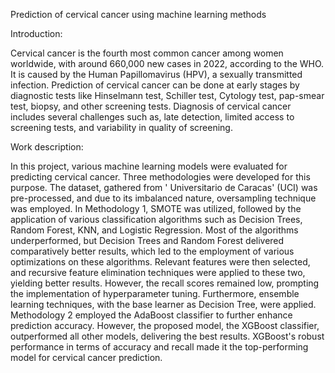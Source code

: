 Prediction of cervical cancer using machine learning methods

Introduction:

Cervical cancer is the fourth most common cancer among women worldwide, with around 660,000 new cases in 2022, according to the WHO. It is caused by the Human Papillomavirus (HPV), a sexually transmitted infection. Prediction of cervical cancer can be done at early stages by diagnostic tests like Hinselmann test, Schiller test, Cytology test, pap-smear test, biopsy, and other screening tests. Diagnosis of cervical cancer includes several challenges such as, late detection, limited access to screening tests, and variability in quality of screening.


Work description:

In this project, various machine learning models were evaluated for predicting cervical cancer. Three methodologies were developed for this purpose. The dataset, gathered from ' Universitario de Caracas' (UCI) was pre-processed, and due to its imbalanced nature, oversampling  technique was employed.  In Methodology 1, SMOTE was utilized, followed by the application of various classification algorithms such as Decision Trees, Random Forest, KNN, and Logistic Regression. Most of the algorithms underperformed, but Decision Trees and Random Forest delivered comparatively better results, which led to the employment of various optimizations on these algorithms. Relevant features were then selected, and recursive feature elimination techniques were applied to these two, yielding better results. However, the recall scores remained low, prompting the implementation of hyperparameter tuning. Furthermore, ensemble learning techniques, with the base learner as Decision Tree, were applied. Methodology 2 employed the AdaBoost classifier to further enhance prediction accuracy. However, the proposed model, the XGBoost classifier, outperformed all other models, delivering the best results. XGBoost's robust performance in terms of accuracy and recall made it the top-performing model for cervical cancer prediction.
